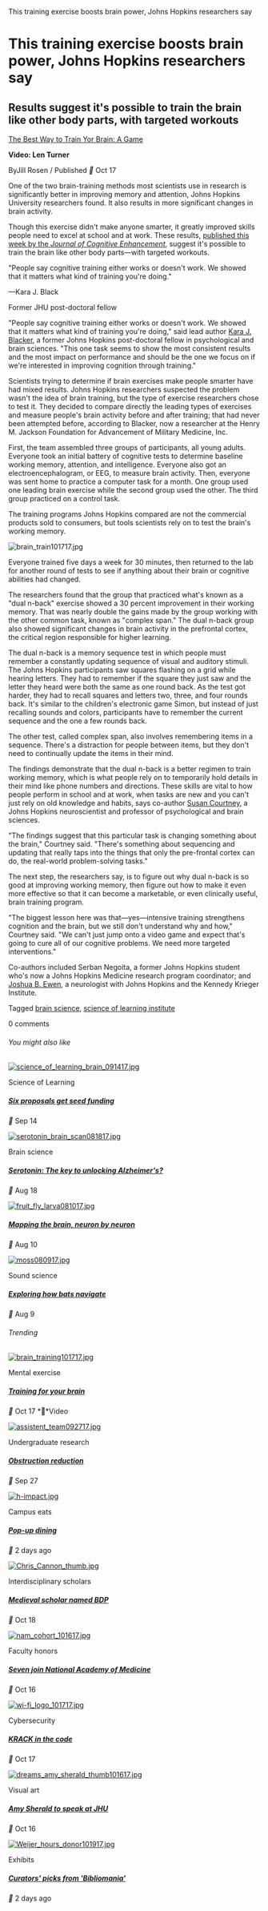 This training exercise boosts brain power, Johns Hopkins researchers say

# This training exercise boosts brain power, Johns Hopkins researchers say

## Results suggest it's possible to train the brain like other body parts, with targeted workouts

[The Best Way to Train Yor Brain: A Game](https://www.youtube.com/watch?v=vZZPMcs482M)

**Video: Len Turner**

ByJill Rosen
 / Published  ** Oct 17

One of the two brain-training methods most scientists use in research is significantly better in improving memory and attention, Johns Hopkins University researchers found. It also results in more significant changes in brain activity.

Though this exercise didn't make anyone smarter, it greatly improved skills people need to excel at school and at work. These results, [published this week by the *Journal of Cognitive Enhancement*](https://link.springer.com/article/10.1007/s41465-017-0044-1), suggest it's possible to train the brain like other body parts—with targeted workouts.

  "People say cognitive training either works or doesn't work. We showed that it matters what kind of training you're doing."

—Kara J. Black

Former JHU post-doctoral fellow

"People say cognitive training either works or doesn't work. We showed that it matters what kind of training you're doing," said lead author [Kara J. Blacker](http://scienceoflearning.jhu.edu/about-us/our-experts/kara-blacker), a former Johns Hopkins post-doctoral fellow in psychological and brain sciences. "This one task seems to show the most consistent results and the most impact on performance and should be the one we focus on if we're interested in improving cognition through training."

Scientists trying to determine if brain exercises make people smarter have had mixed results. Johns Hopkins researchers suspected the problem wasn't the idea of brain training, but the type of exercise researchers chose to test it. They decided to compare directly the leading types of exercises and measure people's brain activity before and after training; that had never been attempted before, according to Blacker, now a researcher at the Henry M. Jackson Foundation for Advancement of Military Medicine, Inc.

First, the team assembled three groups of participants, all young adults. Everyone took an initial battery of cognitive tests to determine baseline working memory, attention, and intelligence. Everyone also got an electroencephalogram, or EEG, to measure brain activity. Then, everyone was sent home to practice a computer task for a month. One group used one leading brain exercise while the second group used the other. The third group practiced on a control task.

The training programs Johns Hopkins compared are not the commercial products sold to consumers, but tools scientists rely on to test the brain's working memory.

   ![brain_train101717.jpg](../_resources/d9fb07bca9a19544c75ffc62b655ca92.jpg)

Everyone trained five days a week for 30 minutes, then returned to the lab for another round of tests to see if anything about their brain or cognitive abilities had changed.

The researchers found that the group that practiced what's known as a "dual n-back" exercise showed a 30 percent improvement in their working memory. That was nearly double the gains made by the group working with the other common task, known as "complex span." The dual n-back group also showed significant changes in brain activity in the prefrontal cortex, the critical region responsible for higher learning.

The dual n-back is a memory sequence test in which people must remember a constantly updating sequence of visual and auditory stimuli. The Johns Hopkins participants saw squares flashing on a grid while hearing letters. They had to remember if the square they just saw and the letter they heard were both the same as one round back. As the test got harder, they had to recall squares and letters two, three, and four rounds back. It's similar to the children's electronic game Simon, but instead of just recalling sounds and colors, participants have to remember the current sequence and the one a few rounds back.

The other test, called complex span, also involves remembering items in a sequence. There's a distraction for people between items, but they don't need to continually update the items in their mind.

The findings demonstrate that the dual n-back is a better regimen to train working memory, which is what people rely on to temporarily hold details in their mind like phone numbers and directions. These skills are vital to how people perform in school and at work, when tasks are new and you can't just rely on old knowledge and habits, says co-author [Susan Courtney](http://pbs.jhu.edu/directory/susan-courtney/), a Johns Hopkins neuroscientist and professor of psychological and brain sciences.

"The findings suggest that this particular task is changing something about the brain," Courtney said. "There's something about sequencing and updating that really taps into the things that only the pre-frontal cortex can do, the real-world problem-solving tasks."

The next step, the researchers say, is to figure out why dual n-back is so good at improving working memory, then figure out how to make it even more effective so that it can become a marketable, or even clinically useful, brain training program.

"The biggest lesson here was that—yes—intensive training strengthens cognition and the brain, but we still don't understand why and how," Courtney said. "We can't just jump onto a video game and expect that's going to cure all of our cognitive problems. We need more targeted interventions."

Co-authors included Serban Negoita, a former Johns Hopkins student who's now a Johns Hopkins Medicine research program coordinator; and [Joshua B. Ewen](https://www.kennedykrieger.org/patient-care/faculty-staff/joshua-ewen), a neurologist with Johns Hopkins and the Kennedy Krieger Institute.

Tagged [brain science](https://hub.jhu.edu/tags/brain-science/articles), [science of learning institute](https://hub.jhu.edu/tags/science-learning-institute/articles)

0  comments

###### You might also like

 [![science_of_learning_brain_091417.jpg](../_resources/ba66bf1efa085beae9f3027747c42366.jpg)](https://hub.jhu.edu/2017/09/14/science-of-learning-institute-seed-grants/)

Science of Learning

##### [Six proposals get seed funding](https://hub.jhu.edu/2017/09/14/science-of-learning-institute-seed-grants/)

 ** Sep 14

 [![serotonin_brain_scan081817.jpg](../_resources/3ffb2cba1023d957a77890a853f8add3.jpg)](https://hub.jhu.edu/2017/08/18/serotonin-alzheimers-dementia/)

Brain science

##### [Serotonin: The key to unlocking Alzheimer's?](https://hub.jhu.edu/2017/08/18/serotonin-alzheimers-dementia/)

 ** Aug 18

 [![fruit_fly_larva081017.jpg](../_resources/a97ede6745d066220d145560d9db2fc5.jpg)](https://hub.jhu.edu/2017/08/10/mapping-brain-fruit-fly-connectome/)

##### [Mapping the brain, neuron by neuron](https://hub.jhu.edu/2017/08/10/mapping-brain-fruit-fly-connectome/)

 ** Aug 10

 [![moss080917.jpg](../_resources/709affcb90bfa51b31a166a356d5cfc2.jpg)](https://hub.jhu.edu/2017/08/09/bat-echolocation-navigation-research/)

Sound science

##### [Exploring how bats navigate](https://hub.jhu.edu/2017/08/09/bat-echolocation-navigation-research/)

 ** Aug 9

###### Trending

 [![brain_training101717.jpg](../_resources/99c77e38c53ba2884c05aaaa5e757634.jpg)](https://hub.jhu.edu/2017/10/17/brain-training-exercise/)

Mental exercise

##### [Training for your brain](https://hub.jhu.edu/2017/10/17/brain-training-exercise/)

 ** Oct 17  **Video

 [![assistent_team092717.jpg](../_resources/7746aedeccdcb656ae8b29f2b0265eb2.jpg)](https://hub.jhu.edu/2017/09/27/assistent-fixes-nasal-blockages-collegiate-inventors-competition/)

Undergraduate research

##### [Obstruction reduction](https://hub.jhu.edu/2017/09/27/assistent-fixes-nasal-blockages-collegiate-inventors-competition/)

 ** Sep 27

 [![h-impact.jpg](../_resources/69a7fd79f0ad6fb4976e2c37ffdd316d.jpg)](https://hub.jhu.edu/2017/10/19/haenyo-pop-up-restaurant-takes-over-pekopeko-ramen/)

Campus eats

##### [Pop-up dining](https://hub.jhu.edu/2017/10/19/haenyo-pop-up-restaurant-takes-over-pekopeko-ramen/)

 ** 2 days ago

 [![Chris_Cannon_thumb.jpg](../_resources/2fbad68cb324127f4ec936781f17733f.jpg)](https://hub.jhu.edu/2017/10/18/chris-cannon-linguistics-medievalist-bloomberg-distinguished-professor/)

Interdisciplinary scholars

##### [Medieval scholar named BDP](https://hub.jhu.edu/2017/10/18/chris-cannon-linguistics-medievalist-bloomberg-distinguished-professor/)

 ** Oct 18

 [![nam_cohort_101617.jpg](../_resources/815256225e3aa87cae9c9c05b91f6eba.jpg)](https://hub.jhu.edu/2017/10/16/seven-faculty-elected-to-national-academy-of-medicine/)

Faculty honors

##### [Seven join National Academy of Medicine](https://hub.jhu.edu/2017/10/16/seven-faculty-elected-to-national-academy-of-medicine/)

 ** Oct 16

 [![wi-fi_logo_101717.jpg](../_resources/644544d23326d7f6244fca50692d563c.jpg)](https://hub.jhu.edu/2017/10/17/krack-software-flaw-affects-wi-fi-devices-matt-green-avi-rubin/)

Cybersecurity

##### [KRACK in the code](https://hub.jhu.edu/2017/10/17/krack-software-flaw-affects-wi-fi-devices-matt-green-avi-rubin/)

 ** Oct 17

 [![dreams_amy_sherald_thumb101617.jpg](../_resources/98b5e81d93f88e73ac4c827971e66630.jpg)](https://hub.jhu.edu/2017/10/16/amy-sherald-artist-paints-michelle-obama-portrait/)

Visual art

##### [Amy Sherald to speak at JHU](https://hub.jhu.edu/2017/10/16/amy-sherald-artist-paints-michelle-obama-portrait/)

 ** Oct 16

 [![Weijer_hours_donor101917.jpg](../_resources/aad01ba0f0fe0e717d34c267e2ab81cc.jpg)](https://hub.jhu.edu/2017/10/19/bibliomania-peabody-exhibit/)

Exhibits

##### [Curators' picks from 'Bibliomania'](https://hub.jhu.edu/2017/10/19/bibliomania-peabody-exhibit/)

 ** 2 days ago